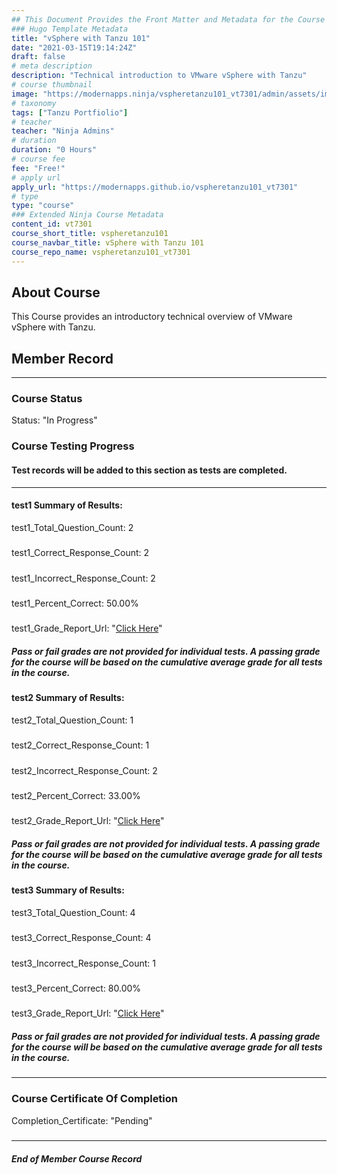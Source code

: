 ```yaml
---
## This Document Provides the Front Matter and Metadata for the Course Information page used in the modernapps.ninja homepage and the member profile page.
### Hugo Template Metadata
title: "vSphere with Tanzu 101"
date: "2021-03-15T19:14:24Z"
draft: false
# meta description
description: "Technical introduction to VMware vSphere with Tanzu"
# course thumbnail
image: "https://modernapps.ninja/vspheretanzu101_vt7301/admin/assets/images/vspheretanzu101_vt7301.jpg"
# taxonomy
tags: ["Tanzu Portfiolio"]
# teacher
teacher: "Ninja Admins"
# duration
duration: "0 Hours"
# course fee
fee: "Free!"
# apply url
apply_url: "https://modernapps.github.io/vspheretanzu101_vt7301"
# type
type: "course"
### Extended Ninja Course Metadata
content_id: vt7301
course_short_title: vspheretanzu101
course_navbar_title: vSphere with Tanzu 101
course_repo_name: vspheretanzu101_vt7301
---  
```

  

## About Course

This Course provides an introductory technical overview of VMware vSphere with Tanzu.

## Member Record  
---  
  
  
### Course Status  

Status: "In Progress"  

### Course Testing Progress  
#### Test records will be added to this section as tests are completed.
  
---  
#### test1 Summary of Results:  
test1_Total_Question_Count: 2
#####  
test1_Correct_Response_Count: 2
#####  
test1_Incorrect_Response_Count: 2
#####  
test1_Percent_Correct: 50.00%
#####  
test1_Grade_Report_Url: "[Click Here](https://github.com/modernappsninjas/zeroboioioy/blob/main/static/userdata/courses/vspheretanzu101_vt7301/grade_report.pr450.test1.md)"
##### Pass or fail grades are not provided for individual tests. A passing grade for the course will be based on the cumulative average grade for all tests in the course.  
#### test2 Summary of Results:  
test2_Total_Question_Count: 1
#####  
test2_Correct_Response_Count: 1
#####  
test2_Incorrect_Response_Count: 2
#####  
test2_Percent_Correct: 33.00%
#####  
test2_Grade_Report_Url: "[Click Here](https://github.com/modernappsninjas/zeroboioioy/blob/main/static/userdata/courses/vspheretanzu101_vt7301/grade_report.pr460.test2.md)"
##### Pass or fail grades are not provided for individual tests. A passing grade for the course will be based on the cumulative average grade for all tests in the course.  
#### test3 Summary of Results:  
test3_Total_Question_Count: 4
#####  
test3_Correct_Response_Count: 4
#####  
test3_Incorrect_Response_Count: 1
#####  
test3_Percent_Correct: 80.00%
#####  
test3_Grade_Report_Url: "[Click Here](https://github.com/modernappsninjas/zeroboioioy/blob/main/static/userdata/courses/vspheretanzu101_vt7301/grade_report.pr737.test3.md)"
##### Pass or fail grades are not provided for individual tests. A passing grade for the course will be based on the cumulative average grade for all tests in the course.  
  
---  
### Course Certificate Of Completion

Completion_Certificate: "Pending"  
#####
---
##### End of Member Course Record